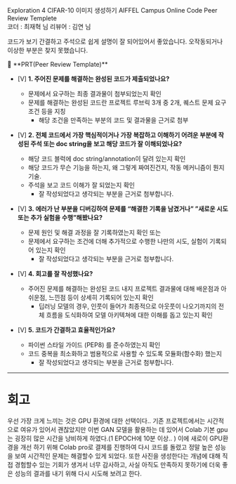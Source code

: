 Exploration 4 CIFAR-10 이미지 생성하기
AIFFEL Campus Online Code Peer Review Templete  
코더 : 최재혁 님
리뷰어 : 김연 님 

코드가 보기 간결하고 주석으로 쉽게 설명이 잘 되어있어서 좋았습니다.
오작동되거나 이상한 부분은 찾지 못했습니다.
<aside>
🔑 **PRT(Peer Review Template)**

- [V]  **1. 주어진 문제를 해결하는 완성된 코드가 제출되었나요?**
    - 문제에서 요구하는 최종 결과물이 첨부되었는지 확인
    - 문제를 해결하는 완성된 코드란 프로젝트 루브릭 3개 중 2개, 
    퀘스트 문제 요구조건 등을 지칭
        - 해당 조건을 만족하는 부분의 코드 및 결과물을 근거로 첨부
    
- [V]  **2. 전체 코드에서 가장 핵심적이거나 가장 복잡하고 이해하기 어려운 부분에 작성된 
주석 또는 doc string을 보고 해당 코드가 잘 이해되었나요?**
    - 해당 코드 블럭에 doc string/annotation이 달려 있는지 확인
    - 해당 코드가 무슨 기능을 하는지, 왜 그렇게 짜여진건지, 작동 메커니즘이 뭔지 기술.
    - 주석을 보고 코드 이해가 잘 되었는지 확인
        - 잘 작성되었다고 생각되는 부분을 근거로 첨부합니다.
        
- [V]  **3. 에러가 난 부분을 디버깅하여 문제를 “해결한 기록을 남겼거나” 
”새로운 시도 또는 추가 실험을 수행”해봤나요?**
    - 문제 원인 및 해결 과정을 잘 기록하였는지 확인 또는
    - 문제에서 요구하는 조건에 더해 추가적으로 수행한 나만의 시도, 
    실험이 기록되어 있는지 확인
        - 잘 작성되었다고 생각되는 부분을 근거로 첨부합니다.
        
- [V]  **4. 회고를 잘 작성했나요?**
    - 주어진 문제를 해결하는 완성된 코드 내지 프로젝트 결과물에 대해
    배운점과 아쉬운점, 느낀점 등이 상세히 기록되어 있는지 확인
        - 딥러닝 모델의 경우,
        인풋이 들어가 최종적으로 아웃풋이 나오기까지의 전체 흐름을 도식화하여 
        모델 아키텍쳐에 대한 이해를 돕고 있는지 확인

- [V]  **5. 코드가 간결하고 효율적인가요?**
    - 파이썬 스타일 가이드 (PEP8) 를 준수하였는지 확인
    - 코드 중복을 최소화하고 범용적으로 사용할 수 있도록 모듈화(함수화) 했는지
        - 잘 작성되었다고 생각되는 부분을 근거로 첨부합니다.
    
</aside>

---
# 회고 
우선 가장 크게 느끼는 것은 GPU 환경에 대한 선택이다.. 기존 프로젝트에서는 시간적으로 여유가 있어서 괜찮았지만 이번 GAN 모델을 활용하는 데 있어서 Colab 기본 gpu는 굉장히 많은 시간을 낭비하게 하였다.(1 EPOCH에 10분 이상.. ) 이에 새로이 GPU환경을 개선 하기 위해 Colab pro로 결제를 진행하여 다시 코드를 돌렸고 정말 높은 성능을 보여 시간적인 문제는 해결할수 있게 되었다. 또한 사진을 생성한다는 개념에 대해 직접 경험할수 있는 기회가 생겨서 너무 감사하고, 사실 아직도 만족하지 못하기에 더욱 좋은 성능의 결과를 내기 위해 다시 시도해 보려고 한다.
